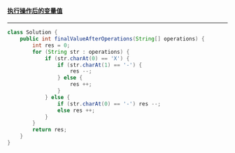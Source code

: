 #### <a href="https://leetcode.cn/problems/final-value-of-variable-after-performing-operations/">执行操作后的变量值</a>

--------------

```java
class Solution {
    public int finalValueAfterOperations(String[] operations) {
        int res = 0;
        for (String str : operations) {
            if (str.charAt(0) == 'X') {
                if (str.charAt(1) == '-') {
                    res --;
                } else {
                    res ++;
                }
            } else {
                if (str.charAt(0) == '-') res --;
                else res ++;
            }
        }
        return res;
    }
}
```


